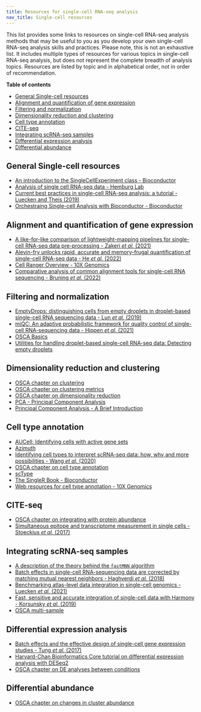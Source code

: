 ```yaml
---
title: Resources for single-cell RNA-seq analysis
nav_title: Single-cell resources
---
```


This list provides some links to resources on single-cell RNA-seq analysis methods that may be useful to you as you develop your own single-cell RNA-seq analysis skills and practices.
Please note, this is not an exhaustive list.
It includes multiple types of resources for various topics in single-cell RNA-seq analysis, but does not represent the complete breadth of analysis topics.
Resources are listed by topic and in alphabetical order, not in order of recommendation.

**Table of contents**

- [General Single-cell resources](#general-single-cell-resources)
- [Alignment and quantification of gene expression](#alignment-and-quantification-of-gene-expression)
- [Filtering and normalization](#filtering-and-normalization)
- [Dimensionality reduction and clustering](#dimensionality-reduction-and-clustering)
- [Cell type annotation](#cell-type-annotation)
- [CITE-seq](#cite-seq)
- [Integrating scRNA-seq samples](#integrating-scrna-seq-samples)
- [Differential expression analysis](#differential-expression-analysis)
- [Differential abundance](#differential-abundance)

## General Single-cell resources

- [An introduction to the SingleCellExperiment class - Bioconductor](https://www.bioconductor.org/packages/devel/bioc/vignettes/SingleCellExperiment/inst/doc/intro.html)
- [Analysis of single cell RNA-seq data - Hemburg Lab](https://www.singlecellcourse.org/)
- [Current best practices in single-cell RNA-seq analysis: a tutorial - Luecken and Theis (2019)](https://doi.org/10.15252/msb.20188746)
- [Orchestraing Single-cell Analysis with Bioconductor - Bioconductor](https://bioconductor.org/books/3.16/OSCA/)

## Alignment and quantification of gene expression

- [A like-for-like comparison of lightweight-mapping pipelines for single-cell RNA-seq data pre-processing - Zakeri _et al._ (2021)](https://doi.org/10.1101/2021.02.10.430656)
- [Alevin-fry unlocks rapid, accurate and memory-frugal quantification of single-cell RNA-seq data - He _et al._ (2022)](https://doi.org/10.1038/s41592-022-01408-3)
- [Cell Ranger Overview - 10X Genomics](https://support.10xgenomics.com/single-cell-gene-expression/software/pipelines/latest/what-is-cell-ranger)
- [Comparative analysis of common alignment tools for single-cell RNA sequencing - Bruning _et al._ (2022)](https://doi.org/10.1093/gigascience/giac001)

## Filtering and normalization

- [EmptyDrops: distinguishing cells from empty droplets in droplet-based single-cell RNA sequencing data - Lun _et al._ (2019)](https://doi.org/10.1186/s13059-019-1662-y)
- [miQC: An adaptive probabilistic framework for quality control of single-cell RNA-sequencing data - Hippen _et al._ (2021)](https://doi.org/10.1371/journal.pcbi.1009290)
- [OSCA Basics](http://bioconductor.org/books/3.16/OSCA.basic/)
- [Utilities for handling droplet-based single-cell RNA-seq data: Detecting empty droplets](https://bioconductor.org/packages/devel/bioc/vignettes/DropletUtils/inst/doc/DropletUtils.html#detecting-empty-droplets)

## Dimensionality reduction and clustering

- [OSCA chapter on clustering](http://bioconductor.org/books/3.16/OSCA.basic/clustering.html)
- [OSCA chapter on clustering metrics](http://bioconductor.org/books/3.16/OSCA.advanced/clustering-redux.html)
- [OSCA chapter on dimensionality reduction](http://bioconductor.org/books/3.16/OSCA.basic/dimensionality-reduction.html)
- [PCA - Principal Component Analysis](http://www.nlpca.org/pca_principal_component_analysis.html)
- [Principal Component Analysis - A Brief Introduction](https://medium.com/x8-the-ai-community/principal-component-analysis-a-brief-introduction-dc8cf3e03c71)

## Cell type annotation

- [AUCell: Identifying cells with active gene sets](https://bioconductor.org/packages/devel/bioc/vignettes/AUCell/inst/doc/AUCell.html)
- [Azimuth](https://azimuth.hubmapconsortium.org/)
- [Identifying cell types to interpret scRNA-seq data: how, why and more possibilities - Wang _et al._ (2020)](https://doi.org/10.1093/bfgp/elaa003)
- [OSCA chapter on cell type annotation](https://bioconductor.org/books/3.16/OSCA.basic/cell-type-annotation.html)
- [scType](http://sctype.app)
- [The SingleR Book - Bioconductor](https://bioconductor.org/books/3.16/SingleRBook/)
- [Web resources for cell type annotation - 10X Genomics](https://www.10xgenomics.com/resources/analysis-guides/web-resources-for-cell-type-annotation)

## CITE-seq

- [OSCA chapter on integrating with protein abundance](http://bioconductor.org/books/3.16/OSCA.advanced/integrating-with-protein-abundance.html)
- [Simultaneous epitope and transcriptome measurement in single cells - Stoeckius _et al._ (2017)](https://doi.org/10.1038/nmeth.4380)

## Integrating scRNA-seq samples

- [A description of the theory behind the `fastMNN` algorithm](https://marionilab.github.io/FurtherMNN2018/theory/description.html)
- [Batch effects in single-cell RNA-sequencing data are corrected by matching mutual nearest neighbors - Haghverdi _et al._ (2018)](https://doi.org/10.1038/nbt.4091)
- [Benchmarking atlas-level data integration in single-cell genomics - Luecken _et al._ (2021)](https://doi.org/10.1038/s41592-021-01336-8)
- [Fast, sensitive and accurate integration of single-cell data with Harmony - Korsunsky _et al._ (2019)](https://doi.org/10.1038/s41592-019-0619-0)
- [OSCA multi-sample](http://bioconductor.org/books/3.16/OSCA.multisample/)

## Differential expression analysis

- [Batch effects and the effective design of single-cell gene expression studies - Tung _et al._ (2017)](https://doi.org/10.1038/srep39921)
- [Harvard-Chan Bioinformatics Core tutorial on differential expression analysis with DESeq2](https://hbctraining.github.io/scRNA-seq/lessons/pseudobulk_DESeq2_scrnaseq.html)
- [OSCA chapter on DE analyses between conditions](http://bioconductor.org/books/3.16/OSCA.multisample/multi-sample-comparisons.html)

## Differential abundance

- [OSCA chapter on changes in cluster abundance](http://bioconductor.org/books/3.16/OSCA.multisample/differential-abundance.html)
